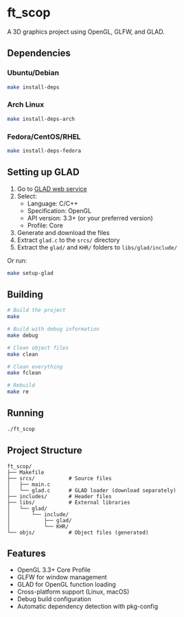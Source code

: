 # ft_scop

A 3D graphics project using OpenGL, GLFW, and GLAD.

## Dependencies

### Ubuntu/Debian
```bash
make install-deps
```

### Arch Linux
```bash
make install-deps-arch
```

### Fedora/CentOS/RHEL
```bash
make install-deps-fedora
```

## Setting up GLAD

1. Go to [GLAD web service](https://glad.dav1d.de/)
2. Select:
   - Language: C/C++
   - Specification: OpenGL
   - API version: 3.3+ (or your preferred version)
   - Profile: Core
3. Generate and download the files
4. Extract `glad.c` to the `srcs/` directory
5. Extract the `glad/` and `KHR/` folders to `libs/glad/include/`

Or run:
```bash
make setup-glad
```

## Building

```bash
# Build the project
make

# Build with debug information
make debug

# Clean object files
make clean

# Clean everything
make fclean

# Rebuild
make re
```

## Running

```bash
./ft_scop
```

## Project Structure

```
ft_scop/
├── Makefile
├── srcs/           # Source files
│   ├── main.c
│   └── glad.c      # GLAD loader (download separately)
├── includes/       # Header files
├── libs/           # External libraries
│   └── glad/
│       └── include/
│           ├── glad/
│           └── KHR/
└── objs/           # Object files (generated)
```

## Features

- OpenGL 3.3+ Core Profile
- GLFW for window management
- GLAD for OpenGL function loading
- Cross-platform support (Linux, macOS)
- Debug build configuration
- Automatic dependency detection with pkg-config
